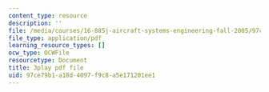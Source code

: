 ```yaml
---
content_type: resource
description: ''
file: /media/courses/16-885j-aircraft-systems-engineering-fall-2005/97ce79b1a18d4097f9c8a5e171201ee1_J5mwRqyxPIA.pdf
file_type: application/pdf
learning_resource_types: []
ocw_type: OCWFile
resourcetype: Document
title: 3play pdf file
uid: 97ce79b1-a18d-4097-f9c8-a5e171201ee1
---
```


